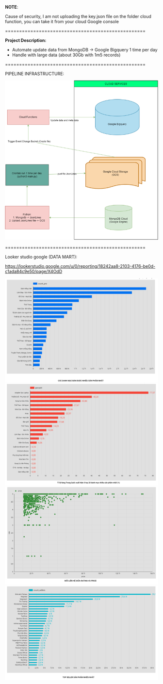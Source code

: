 **NOTE**: 

Cause of security, I am not uploading the key.json file on the folder cloud function, you can take it from your cloud Google console

==================================================


**Project Description:**

* Automate update data from MongoDB -> Google Bigquery 1 time per day
* Handle with large data (about 30Gb with 1m5 records)


==================================================

PIPELINE INFRASTRUCTURE:


![](images/data_flow.png)


==================================================

Looker studio google (DATA MART): 

https://lookerstudio.google.com/u/0/reporting/18242aa8-2103-4176-be0d-c1ada84c9e50/page/X4OdD

![img.png](images/img.png)
![img_1.png](images/img_1.png)
![img_2.png](images/img_2.png)
![img_3.png](images/img_3.png)